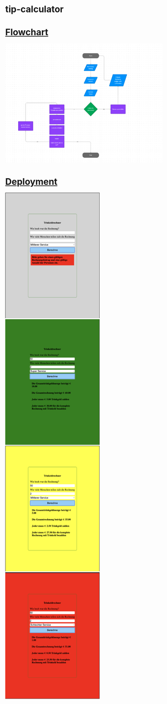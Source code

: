 # tip-calculator

# [Flowchart](https://www.figma.com/file/LGCVQmSierHFCwTkmAGw7f/trinkeld?type=whiteboard&node-id=0-1&t=Hg8I8PFpUjqxiA32-0)

<img src="./assets/img/flowchart.png" width ="500px" alt="pic">

# [Deployment](https://mariariosnavarro.github.io/tip-calculator/)

<div>
<img src="./assets/img/nodata.png" width ="300px" alt="pic">
<img src="./assets/img/green.png"  width ="300px" alt="pic">
<img src="./assets/img/yellow.png"  width ="300px" alt="pic">
<img src="./assets/img/red.png"  width ="300px" alt="pic">
<div>
